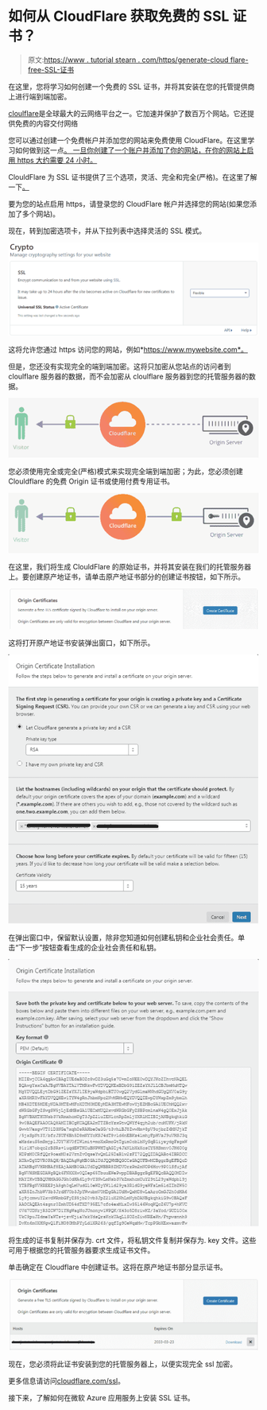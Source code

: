 # 如何从 CloudFlare 获取免费的 SSL 证书？

> 原文:[https://www . tutorial stearn . com/https/generate-cloud flare-free-SSL-证书](https://www.tutorialsteacher.com/https/generate-cloudflare-free-ssl-certificate)

在这里，您将学习如何创建一个免费的 SSL 证书，并将其安装在您的托管提供商上进行端到端加密。

[cloulflare](https://www.cloudflare.com/)是全球最大的云网络平台之一。它加速并保护了数百万个网站。它还提供免费的内容交付网络

您可以通过创建一个免费帐户并添加您的网站来免费使用 CloudFlare。在这里学习如何做到这一点[。 一旦你创建了一个账户并添加了你的网站，在你的网站上启用 https 大约需要 24 小时。](https://support.cloudflare.com/hc/en-us/articles/201720164-Step-2-Create-a-Cloudflare-account-and-add-a-website)

ClouldFlare 为 SSL 证书提供了三个选项，灵活、完全和完全(严格)。在这里了解一下[。](https://support.cloudflare.com/hc/en-us/articles/200170416-End-to-end-HTTPS-with-Cloudflare-Part-3-SSL-options)

要为您的站点启用 https，请登录您的 CloudFlare 帐户并选择您的网站(如果您添加了多个网站)。

现在，转到加密选项卡，并从下拉列表中选择灵活的 SSL 模式。

[![](img/4525cf1e5c6b834e21e38942e4c2aa0e.png)](../../Content/images/https/clouldflare-crypt.png)

这将允许您通过 https 访问您的网站，例如*https://www.mywebsite.com*。

但是，您还没有实现完全的端到端加密。这将只加密从您站点的访问者到 cloulflare 服务器的数据，而不会加密从 cloulflare 服务器到您的托管服务器的数据。

[![](img/64463b1feadbb5a1c4d5d494b858a515.png)](../../Content/images/https/clouldflare-flexible-encryption.png)

您必须使用完全或完全(严格)模式来实现完全端到端加密；为此，您必须创建 Clouldflare 的免费 Origin 证书或使用付费专用证书。

[![](img/5b4f7979a783e5826185c526b0f05a08.png)](../../Content/images/https/clouldflare-full-encryption2.png)

在这里，我们将生成 ClouldFlare 的原始证书，并将其安装在我们的托管服务器上。要创建原产地证书，请单击原产地证书部分的创建证书按钮，如下所示。

[![](img/a6b091ee81415849bb3dff32ff526106.png)](../../Content/images/https/create-origin-cert.png)

这将打开原产地证书安装弹出窗口，如下所示。

[![](img/8590c46e40185252aa0c148f4cc722f1.png)](../../Content/images/https/clouldflare-origin-cert.png)

在弹出窗口中，保留默认设置，除非您知道如何创建私钥和企业社会责任。单击“下一步”按钮查看生成的企业社会责任和私钥。

[![](img/f26d7dc98bc547be842ffb78072f0994.png)](../../Content/images/https/clouldflare-origin-cert2.png)

将生成的证书复制并保存为. crt 文件，将私钥文件复制并保存为. key 文件。这些可用于根据您的托管服务器要求生成证书文件。

单击确定在 Cloudflare 中创建证书。这将在原产地证书部分显示证书。

[![](img/1cefeece701f094ddbfa202f2692a163.png)](../../Content/images/https/origin-cert.png)

现在，您必须将此证书安装到您的托管服务器上，以便实现完全 ssl 加密。

更多信息请访问[cloudflare.com/ssl](https://www.cloudflare.com/ssl/)。

接下来，了解如何在微软 Azure 应用服务上安装 SSL 证书。